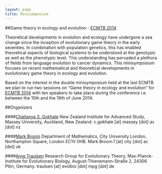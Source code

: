 ```yaml
---
layout: page
title: Minisymposium
---
```


##Game theory in ecology and evolution - [ECMTB 2014][ecmtb]

Theoretical developments in evolution and ecology have undergone a sea change since the inception of evolutionary game theory in the early seventies. In combination with population genetics, this has enabled theoretical aspects of biological systems to be understood at the genotypic as well as the phenotypic level. This understanding has pervaded a plethora of fields from language evolution to cancer dynamics. This minisymposium focuses on recent mathematical and theoretical developments in evolutionary game theory in ecology and evolution.

Based on the interest in the double minisymposium held at the last ECMTB we plan to run two sessions on “Game theory in ecology and evolution” for [ECMTB 2014][ecmtb] with ten speakers to take place during the conference i.e. between the 15th and the 19th of June 2014.

##Organizers

####[Chaitanya S. Gokhale][gokhalelinkout]
New Zealand Institute for Advanced Study, Massey University, Auckland, New Zealand. 
c.gokhale [at] massey [dot] ac [dot] nz

####[Mark Broom][broomlinkout]
Department of Mathematics, City University London, Northampton Square, London EC1V 0HB. 
Mark.Broom.1 [at] city [dot] ac [dot] uk

####[Arne Traulsen][traulsenlinkout]Research Group for Evolutionary Theory, Max-Planck-Institute for Evolutionary Biology, August-Thienemann-Straße 2, 24306 Plön, Germany.traulsen [at] evolbio [dot] mpg [dot] de
[ecmtb]:    http://ecmtb2014.org/welcome
[gokhalelinkout]:    http://evolbio.mpg.de/~gokhale
[broomlinkout]:    http://www.city.ac.uk/engineering-maths/undergraduate/people/professor-mark-broom
[traulsenlinkout]:    http://evolbio.mpg.de/~traulsen